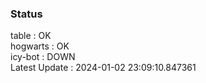 ### Status


table : OK  
hogwarts : OK  
icy-bot : DOWN  
Latest Update : 2024-01-02 23:09:10.847361
